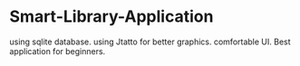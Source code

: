 # Smart-Library-Application
using sqlite database.
using Jtatto for better graphics.
comfortable UI.
Best application for beginners.
